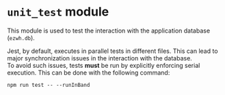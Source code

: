 # `unit_test`  module

This module is used to test the interaction with the application database (`ezwh.db`).

Jest, by default, executes in parallel tests in different files. This can lead to major synchronization issues in the interaction with the database.  
To avoid such issues, tests **must** be run by explicitly enforcing serial execution. This can be done with the following command:  

```npm run test -- --runInBand```